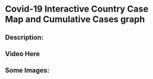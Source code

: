 # Covid-19 Interactive Country Case Map and Cumulative Cases graph

## Description:

## Video Here

## Some Images:
